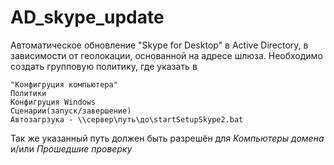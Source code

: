 # AD_skype_update
Автоматическое обновление "Skype for Desktop" в Active Directory, в зависимости от геолокации, основанной на адресе шлюза.
Необходимо создать групповую политику, где указать в

```
"Конфигруция компьютера"
Политики
Конфигруция Windows
Сценарии(запуск/завершение)
Автозагрзука - \\сервер\путь\до\startSetupSkype2.bat
```

Так же указанный путь должен быть разрешён для *Компьютеры домена* и/или *Прошедшие проверку*
